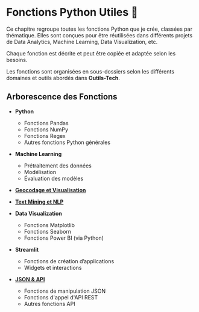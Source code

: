 # Fonctions Python Utiles 📜

Ce chapitre regroupe toutes les fonctions Python que je crée, classées par thématique. Elles sont conçues pour être réutilisées dans différents projets de Data Analytics, Machine Learning, Data Visualization, etc.

Chaque fonction est décrite et peut être copiée et adaptée selon les besoins.

Les fonctions sont organisées en sous-dossiers selon les différents domaines et outils abordés dans **Outils-Tech**.

## Arborescence des Fonctions

- **Python**  
  - Fonctions Pandas  
  - Fonctions NumPy  
  - Fonctions Regex  
  - Autres fonctions Python générales  

- **Machine Learning**  
  - Prétraitement des données  
  - Modélisation  
  - Évaluation des modèles

- **[Geocodage et Visualisation](../fonctions/geocodage.md)**

- **[Text Mining et NLP](../fonctions/nlp.md)**

- **Data Visualization**  
  - Fonctions Matplotlib  
  - Fonctions Seaborn  
  - Fonctions Power BI (via Python)  

- **Streamlit**  
  - Fonctions de création d’applications  
  - Widgets et interactions  

- **[JSON & API](./json_api)**  
  - Fonctions de manipulation JSON  
  - Fonctions d'appel d'API REST  
  - Autres fonctions API  
